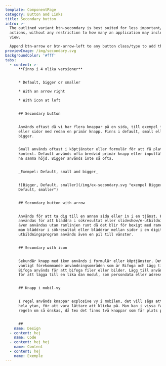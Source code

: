 ```yaml
---
template: ComponentPage
category: Button and Links
title: Secondary button
intro: >-
  The outlined variant btn-secondary is best suited for less important/secondary
  actions, without any restriction to how many an application may include in a
  view.

  Append btn-arrow or btn-arrow-left to any button class/type to add the arrow.
previewImage: /img/secondary.svg
backgroundColor: '#fff'
tabs:
  - content: >-
      **Finns i 4 olika versioner**


      * Default, bigger or smaller

      * With an arrow right

      * With icon at left


      ## Secondary button


      Används oftast då vi har flera knappar på en sida, till exempel formulär
      eller sidor med redan en primär knapp. Finns i default, small eller
      bigger. 


      Small används oftast i köptjänster eller formulär för att få plats i olika
      kontext. Default används ofta bredvid primär knapp eller inputfält för att
      ha samma höjd. Bigger används inte så ofta.


      _Exempel: Default, small and bigger_


      ![Bigger, Default, smaller](/img/ex-secondary.svg "exempel Bigger,
      Default, smaller")


      ## Secondary button with arrow


      Används för att ta dig till en annan sida eller in i en tjänst. Kan också
      användas för att bläddra i sökresultat eller slideshow/e-utbildning. Kan
      även användas utan ramlinjen runt då det blir för boxigt med ramen. När
      man bläddrar i sökresultat eller bläddrar mellan sidor i en digital
      utbildningsprogram används även en pil till vänster.


      ## Secondary with icon


      Sekundär knapp med ikon används i formulär eller köptjänster. Det finns 2
      vanligt förekommande användningsområden som är Bifoga och Lägg till.
      Bifoga används för att bifoga filer eller bilder. Lägg till används ofta
      för att lägga till en lika dan modul, som persondata eller adresser.


      ## Knapp i mobil-vy


      I regel används knappar explosive vy i mobilen, det vill säga att de tar
      hela ytan, för att vara lättare att klicka på. Man kan i vissa fall frångå
      regeln om så önskas, då tex det finns två knappar som får plats på ytan.


      ##
    name: Design
  - content: hej
    name: Code
  - content: hej hej
    name: Content
  - content: hej
    name: Exemple
---
```


